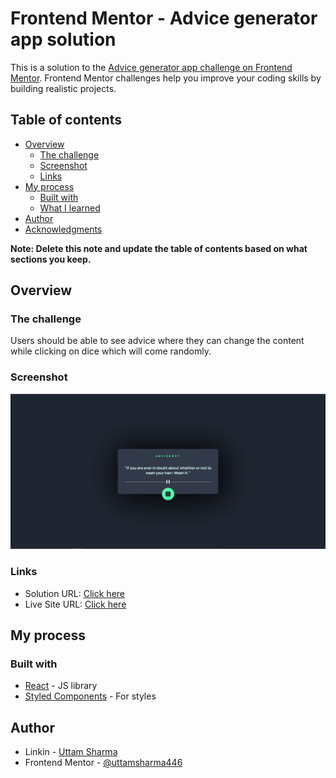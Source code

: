 # Frontend Mentor - Advice generator app solution

This is a solution to the [Advice generator app challenge on Frontend Mentor](https://www.frontendmentor.io/challenges/advice-generator-app-QdUG-13db). Frontend Mentor challenges help you improve your coding skills by building realistic projects.

## Table of contents

- [Overview](#overview)
  - [The challenge](#the-challenge)
  - [Screenshot](#screenshot)
  - [Links](#links)
- [My process](#my-process)
  - [Built with](#built-with)
  - [What I learned](#what-i-learned)
- [Author](#author)
- [Acknowledgments](#acknowledgments)

**Note: Delete this note and update the table of contents based on what sections you keep.**

## Overview

### The challenge

Users should be able to see advice where they can change the content while clicking on dice which will come randomly.


### Screenshot

![](public/screenshot.PNG)


### Links

- Solution URL: [Click here](https://github.com/uttamsharma446/Advice-Generator)
- Live Site URL: [Click here](https://advice-generator-spyderr.netlify.app)

## My process

### Built with


- [React](https://reactjs.org/) - JS library
- [Styled Components](https://styled-components.com/) - For styles


## Author

- Linkin - [Uttam Sharma](https://www.linkedin.com/in/uttamsharma446/)
- Frontend Mentor - [@uttamsharma446](https://www.frontendmentor.io/profile/uttamsharma446)
